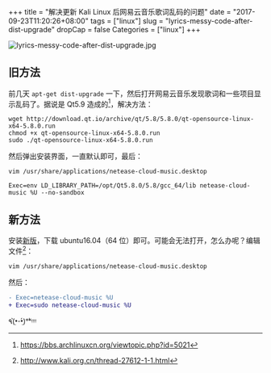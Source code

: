 +++
title = "解决更新 Kali Linux 后网易云音乐歌词乱码的问题"
date = "2017-09-23T11:20:26+08:00"
tags = ["linux"]
slug = "lyrics-messy-code-after-dist-upgrade"
dropCap = false
Categories = ["linux"]
+++

![lyrics-messy-code-after-dist-upgrade.jpg](/images/lyrics-messy-code-after-dist-upgrade.jpg)

## 旧方法

前几天 `apt-get dist-upgrade` 一下，然后打开网易云音乐发现歌词和一些项目显示乱码了。据说是 Qt5.9 造成的[^1]，解决方法：

```
wget http://download.qt.io/archive/qt/5.8/5.8.0/qt-opensource-linux-x64-5.8.0.run
chmod +x qt-opensource-linux-x64-5.8.0.run
sudo ./qt-opensource-linux-x64-5.8.0.run
```

然后弹出安装界面，一直默认即可，最后：

```
vim /usr/share/applications/netease-cloud-music.desktop

Exec=env LD_LIBRARY_PATH=/opt/Qt5.8.0/5.8/gcc_64/lib netease-cloud-music %U --no-sandbox
```

## 新方法

安装[新版](https://music.163.com/#/download)，下载 ubuntu16.04（64 位）即可。可能会无法打开，怎么办呢？编辑文件[^2]：

```
vim /usr/share/applications/netease-cloud-music.desktop
```

然后：

```diff
- Exec=netease-cloud-music %U
+ Exec=sudo netease-cloud-music %U
```

٩(•̤̀ᵕ•̤́)ᵒᵏᵎᵎᵎᵎ

 

[^1]: https://bbs.archlinuxcn.org/viewtopic.php?id=5021
[^2]: http://www.kali.org.cn/thread-27612-1-1.html
